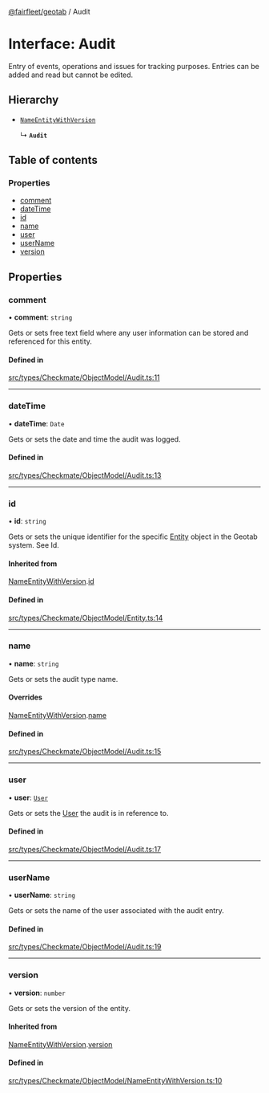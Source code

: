 [@fairfleet/geotab](../README.md) / Audit

# Interface: Audit

Entry of events, operations and issues for tracking purposes. Entries can be added and read but cannot be edited.

## Hierarchy

- [`NameEntityWithVersion`](NameEntityWithVersion.md)

  ↳ **`Audit`**

## Table of contents

### Properties

- [comment](Audit.md#comment)
- [dateTime](Audit.md#datetime)
- [id](Audit.md#id)
- [name](Audit.md#name)
- [user](Audit.md#user)
- [userName](Audit.md#username)
- [version](Audit.md#version)

## Properties

### comment

• **comment**: `string`

Gets or sets free text field where any user information can be stored and referenced for this entity.

#### Defined in

[src/types/Checkmate/ObjectModel/Audit.ts:11](https://github.com/fairfleet/geotab/blob/ff38bfc/src/types/Checkmate/ObjectModel/Audit.ts#L11)

___

### dateTime

• **dateTime**: `Date`

Gets or sets the date and time the audit was logged.

#### Defined in

[src/types/Checkmate/ObjectModel/Audit.ts:13](https://github.com/fairfleet/geotab/blob/ff38bfc/src/types/Checkmate/ObjectModel/Audit.ts#L13)

___

### id

• **id**: `string`

Gets or sets the unique identifier for the specific [Entity](Entity.md) object in the Geotab system. See Id.

#### Inherited from

[NameEntityWithVersion](NameEntityWithVersion.md).[id](NameEntityWithVersion.md#id)

#### Defined in

[src/types/Checkmate/ObjectModel/Entity.ts:14](https://github.com/fairfleet/geotab/blob/ff38bfc/src/types/Checkmate/ObjectModel/Entity.ts#L14)

___

### name

• **name**: `string`

Gets or sets the audit type name.

#### Overrides

[NameEntityWithVersion](NameEntityWithVersion.md).[name](NameEntityWithVersion.md#name)

#### Defined in

[src/types/Checkmate/ObjectModel/Audit.ts:15](https://github.com/fairfleet/geotab/blob/ff38bfc/src/types/Checkmate/ObjectModel/Audit.ts#L15)

___

### user

• **user**: [`User`](User.md)

Gets or sets the [User](User.md) the audit is in reference to.

#### Defined in

[src/types/Checkmate/ObjectModel/Audit.ts:17](https://github.com/fairfleet/geotab/blob/ff38bfc/src/types/Checkmate/ObjectModel/Audit.ts#L17)

___

### userName

• **userName**: `string`

Gets or sets the name of the user associated with the audit entry.

#### Defined in

[src/types/Checkmate/ObjectModel/Audit.ts:19](https://github.com/fairfleet/geotab/blob/ff38bfc/src/types/Checkmate/ObjectModel/Audit.ts#L19)

___

### version

• **version**: `number`

Gets or sets the version of the entity.

#### Inherited from

[NameEntityWithVersion](NameEntityWithVersion.md).[version](NameEntityWithVersion.md#version)

#### Defined in

[src/types/Checkmate/ObjectModel/NameEntityWithVersion.ts:10](https://github.com/fairfleet/geotab/blob/ff38bfc/src/types/Checkmate/ObjectModel/NameEntityWithVersion.ts#L10)
